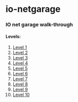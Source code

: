 # io-netgarage
### IO net garage walk-through
#### Levels:
1. [Level 1](./level1.md)
2. [Level 2](./level2.md)
3. [Level 3](./level3.md)
4. [Level 4]()
5. [Level 5]()
6. [Level 6]()
7. [Level 7]()
8. [Level 8]()
9. [Level 9]()
10. [Level 10]()